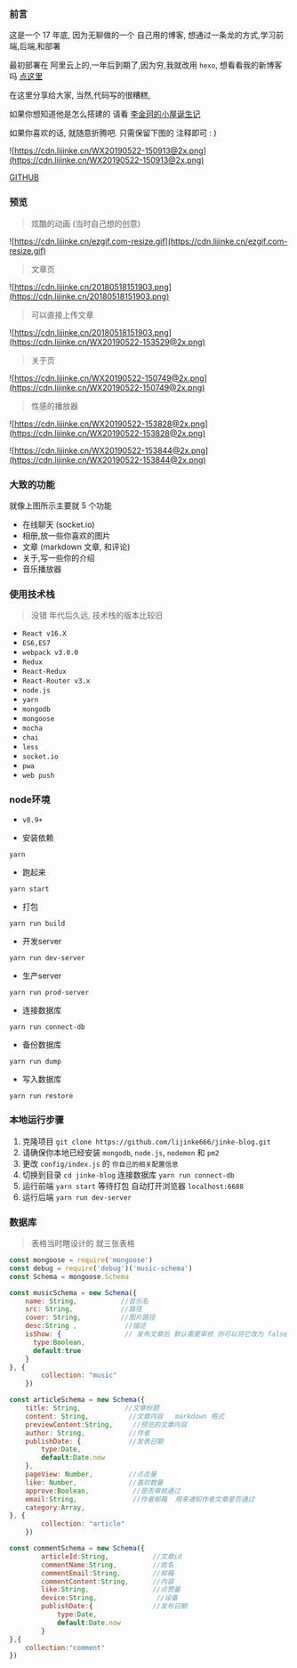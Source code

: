 ### 前言

这是一个 17 年底, 因为无聊做的一个 自己用的博客, 想通过一条龙的方式,学习前端,后端,和部署

最初部署在 阿里云上的,一年后到期了,因为穷,我就改用 `hexo`, 想看看我的新博客吗 [点这里](https://www.lijinke.cn)

在这里分享给大家, 当然,代码写的很糟糕,

如果你想知道他是怎么搭建的 请看 [李金珂的小屋诞生记](https://www.lijinke.cn/2017/05/22/%E6%9D%8E%E9%87%91%E7%8F%82%E7%9A%84%E5%B0%8F%E5%B1%8B%E8%AF%9E%E7%94%9F%E8%AE%B0/)

如果你喜欢的话, 就随意折腾吧. 只需保留下图的 注释即可 : )

![https://cdn.lijinke.cn/WX20190522-150913@2x.png](https://cdn.lijinke.cn/WX20190522-150913@2x.png)

[GITHUB](https://github.com/lijinke666/jinke-blog)

### 预览

> 炫酷的动画 (当时自己想的创意)

![https://cdn.lijinke.cn/ezgif.com-resize.gif](https://cdn.lijinke.cn/ezgif.com-resize.gif)

> 文章页

![https://cdn.lijinke.cn/20180518151903.png](https://cdn.lijinke.cn/20180518151903.png)

> 可以直接上传文章

![https://cdn.lijinke.cn/20180518151903.png](https://cdn.lijinke.cn/WX20190522-153529@2x.png)

>关于页

![https://cdn.lijinke.cn/WX20190522-150749@2x.png](https://cdn.lijinke.cn/WX20190522-150749@2x.png)

> 性感的播放器

![https://cdn.lijinke.cn/WX20190522-153828@2x.png](https://cdn.lijinke.cn/WX20190522-153828@2x.png)

![https://cdn.lijinke.cn/WX20190522-153844@2x.png](https://cdn.lijinke.cn/WX20190522-153844@2x.png)

### 大致的功能

就像上图所示主要就 5 个功能

- 在线聊天 (socket.io)
- 相册,放一些你喜欢的图片
- 文章 (markdown 文章, 和评论)
- 关于,写一些你的介绍
- 音乐播放器

### 使用技术栈

> 没错 年代后久远, 技术栈的版本比较旧
- `React v16.X`
- `ES6,ES7`
- `webpack v3.0.0`
- `Redux`
- `React-Redux`
- `React-Router v3.x`
- `node.js`
- `yarn`
- `mongodb`
- `mongoose`
- `mocha`
- `chai`
- `less`
- `socket.io`
- `pwa`
- `web push`

### node环境
- `v8.9+`

- 安装依赖

```
yarn
```
- 跑起来
```
yarn start
```
- 打包
```
yarn run build
```
- 开发server
```
yarn run dev-server
```
- 生产server
```
yarn run prod-server
```
- 连接数据库
```
yarn run connect-db
```
- 备份数据库
```
yarn run dump
```
- 写入数据库
```
yarn run restore
```

### 本地运行步骤

1. 克隆项目 `git clone https://github.com/lijinke666/jinke-blog.git`
2. 请确保你本地已经安装 `mongodb`, `node.js`, `nodemon` 和 `pm2`
3. 更改 `config/index.js` 的 `你自己的相关配置信息`
3. 切换到目录 `cd jinke-blog` 连接数据库 `yarn run connect-db`
4. 运行前端 `yarn start` 等待打包 自动打开浏览器 `localhost:6688`
5. 运行后端 `yarn run dev-server`


### 数据库

> 表格当时瞎设计的 就三张表格

```js
const mongoose = require('mongoose')
const debug = require('debug')('music-schema')
const Schema = mongoose.Schema

const musicSchema = new Schema({
    name: String,           //音乐名
    src: String,            //路径
    cover: String,          //图片路径
    desc:String ,            //描述
    isShow: {                // 发布文章后 默认需要审核 你可以将它改为 false 直接查看
      type:Boolean,
      default:true
    }
}, {
        collection: "music"
    })

const articleSchema = new Schema({
    title: String,           //文章标题
    content: String,          //文章内容   markdown 格式
    previewContent:String,     //预览的文章内容
    author: String,           //作者
    publishDate: {            //发表日期
        type:Date,
        default:Date.now
    },
    pageView: Number,         //点击量
    like: Number,             //喜欢数量
    approve:Boolean,           //是否审核通过
    email:String,              //作者邮箱  用来通知作者文章是否通过
    category:Array,
}, {
        collection: "article"
    })

const commentSchema = new Schema({
        articleId:String,           //文章id
        commentName:String,         //姓名
        commentEmail:String,        //邮箱
        commentContent:String,      //内容
        like:String,                //点赞量
        device:String,               //设备
        publishDate:{               //发布日期
            type:Date,
            default:Date.now
        }
},{
    collection:"comment"
})
```
